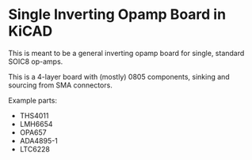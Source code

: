 # Single Inverting Opamp Board in KiCAD

This is meant to be a general inverting opamp board for single, standard SOIC8
op-amps.

This is a 4-layer board with (mostly) 0805 components, sinking and sourcing
from SMA connectors.

Example parts:

- THS4011
- LMH6654
- OPA657
- ADA4895-1
- LTC6228
